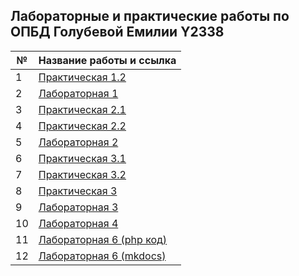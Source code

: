 ## Лабораторные и практические работы по ОПБД Голубевой Емилии Y2338

| №    | Название работы и ссылка                                     |
| ---- | ------------------------------------------------------------ |
| 1    | [Практическая 1.2](https://github.com/TonikX/ITMO_FSPO_DataBases_2020-2021/tree/master/students/y2338/Emiliya_Golubeva/lections_1_oltp_olap) |
| 2    | [Лабораторная 1](https://github.com/TonikX/ITMO_FSPO_DataBases_2020-2021/tree/master/students/y2338/Emiliya_Golubeva/Lab_1) |
| 3    | [Практическая 2.1](https://github.com/TonikX/ITMO_FSPO_DataBases_2020-2021/tree/master/students/y2338/Emiliya_Golubeva/Practicheskaya_2.1) |
| 4    | [Практическая 2.2](https://github.com/TonikX/ITMO_FSPO_DataBases_2020-2021/tree/master/students/y2338/Emiliya_Golubeva/Practicheskaya_2.2) |
| 5    | [Лабораторная 2](./Laboratornaya2)                           |
| 6    | [Практическая 3.1](./Practicheckaya3)                        |
| 7    | [Практическая 3.2](.Practicheckaya3_2)                       |
| 8    | [Практическая 3](.readme)                                    |
| 9    | [Лабораторная 3](.LR3_Mkdocs)                                |
| 10   | [Лабораторная 4](https://github.com/TonikX/ITMO_FSPO_DataBases_2020-2021/pull/155/files)                            |
| 11   | [Лабораторная 6 (php код)](.LR6_php_code)                    |
| 12   | [Лабораторная 6 (mkdocs)](.LR6_MkDocs)                       |


